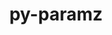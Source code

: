 ---
title: "py-paramz"
layout: cache
categories: [package, develop]
meta: {"compilers": ["none"], "num_specs": 20, "num_specs_by_stack": {"e4s": 20, "root": 20}, "oss": ["ubuntu22.04"], "platforms": ["linux"], "stacks": ["e4s", "root"], "targets": ["x86_64_v3"], "versions": ["0.9.5"]}
spec_details: [{"compiler": "none", "hash": "4j6sl5cnulugtbop3b5mptic5qmidey7", "os": "ubuntu22.04", "platform": "linux", "size": "-", "stacks": ["e4s", "root"], "target": "x86_64_v3", "variants": ["build_system=python_pip"], "versions": ["0.9.5"]}, {"compiler": "none", "hash": "4lmucnpzi7kqt46axoayapee6ioo4o5v", "os": "ubuntu22.04", "platform": "linux", "size": "-", "stacks": ["e4s", "root"], "target": "x86_64_v3", "variants": ["build_system=python_pip"], "versions": ["0.9.5"]}, {"compiler": "none", "hash": "as4vljpejgh7m2idhzcdb2f2xdbiekup", "os": "ubuntu22.04", "platform": "linux", "size": "-", "stacks": ["e4s", "root"], "target": "x86_64_v3", "variants": ["build_system=python_pip"], "versions": ["0.9.5"]}, {"compiler": "none", "hash": "bxrrmuieqeuoko4fvndpd4isrswbr4kf", "os": "ubuntu22.04", "platform": "linux", "size": "-", "stacks": ["e4s", "root"], "target": "x86_64_v3", "variants": ["build_system=python_pip"], "versions": ["0.9.5"]}, {"compiler": "none", "hash": "bzdv33awrpva2bf5tho2w5bhg6b7fhin", "os": "ubuntu22.04", "platform": "linux", "size": "-", "stacks": ["e4s", "root"], "target": "x86_64_v3", "variants": ["build_system=python_pip"], "versions": ["0.9.5"]}, {"compiler": "none", "hash": "cevcwcaenmk7vd5l27bbtgkuuvgbira7", "os": "ubuntu22.04", "platform": "linux", "size": "-", "stacks": ["e4s", "root"], "target": "x86_64_v3", "variants": ["build_system=python_pip"], "versions": ["0.9.5"]}, {"compiler": "none", "hash": "csb7pfnjzw2fxbxy4euvjbstcxwse4h5", "os": "ubuntu22.04", "platform": "linux", "size": "-", "stacks": ["e4s", "root"], "target": "x86_64_v3", "variants": ["build_system=python_pip"], "versions": ["0.9.5"]}, {"compiler": "none", "hash": "cvoyyn5ey55zcwpwtjsrx44d5f537t22", "os": "ubuntu22.04", "platform": "linux", "size": "-", "stacks": ["e4s", "root"], "target": "x86_64_v3", "variants": ["build_system=python_pip"], "versions": ["0.9.5"]}, {"compiler": "none", "hash": "hmamkzimvw5f7bk76wer5dyxjcayctsi", "os": "ubuntu22.04", "platform": "linux", "size": "-", "stacks": ["e4s", "root"], "target": "x86_64_v3", "variants": ["build_system=python_pip"], "versions": ["0.9.5"]}, {"compiler": "none", "hash": "hoj5wilzlzugu7trkoo2hcffuht35e3m", "os": "ubuntu22.04", "platform": "linux", "size": "-", "stacks": ["e4s", "root"], "target": "x86_64_v3", "variants": ["build_system=python_pip"], "versions": ["0.9.5"]}, {"compiler": "none", "hash": "ils6w6rkhucqema6uob2lbafjbwecboo", "os": "ubuntu22.04", "platform": "linux", "size": "-", "stacks": ["e4s", "root"], "target": "x86_64_v3", "variants": ["build_system=python_pip"], "versions": ["0.9.5"]}, {"compiler": "none", "hash": "kqsnmdwos4tzrulvtghm7xygoq22qme3", "os": "ubuntu22.04", "platform": "linux", "size": "-", "stacks": ["e4s", "root"], "target": "x86_64_v3", "variants": ["build_system=python_pip"], "versions": ["0.9.5"]}, {"compiler": "none", "hash": "ktuv7labswc5kllhuzexqcxolvuqjywy", "os": "ubuntu22.04", "platform": "linux", "size": "-", "stacks": ["e4s", "root"], "target": "x86_64_v3", "variants": ["build_system=python_pip"], "versions": ["0.9.5"]}, {"compiler": "none", "hash": "tafis52ia77toufxywmunzlfnosplzzg", "os": "ubuntu22.04", "platform": "linux", "size": "-", "stacks": ["e4s", "root"], "target": "x86_64_v3", "variants": ["build_system=python_pip"], "versions": ["0.9.5"]}, {"compiler": "none", "hash": "ungbb6h6bk43urqy44or5faywm3ghhqz", "os": "ubuntu22.04", "platform": "linux", "size": "-", "stacks": ["e4s", "root"], "target": "x86_64_v3", "variants": ["build_system=python_pip"], "versions": ["0.9.5"]}, {"compiler": "none", "hash": "vfc5dnd7jyvv6qyec3cqj6k54hlyhmhq", "os": "ubuntu22.04", "platform": "linux", "size": "-", "stacks": ["e4s", "root"], "target": "x86_64_v3", "variants": ["build_system=python_pip"], "versions": ["0.9.5"]}, {"compiler": "none", "hash": "vvilhbkg4pbo34aqdb72ufh3zccjtggq", "os": "ubuntu22.04", "platform": "linux", "size": "-", "stacks": ["e4s", "root"], "target": "x86_64_v3", "variants": ["build_system=python_pip"], "versions": ["0.9.5"]}, {"compiler": "none", "hash": "x5cifefamiow7ft34b3fpndhr2a53br5", "os": "ubuntu22.04", "platform": "linux", "size": "-", "stacks": ["e4s", "root"], "target": "x86_64_v3", "variants": ["build_system=python_pip"], "versions": ["0.9.5"]}, {"compiler": "none", "hash": "xz7vcsfl4dboq6gdpryxk3ldgjfelg6a", "os": "ubuntu22.04", "platform": "linux", "size": "-", "stacks": ["e4s", "root"], "target": "x86_64_v3", "variants": ["build_system=python_pip"], "versions": ["0.9.5"]}, {"compiler": "none", "hash": "y4xdjy5sdyc7b4n6eesqmg3nn33fukjk", "os": "ubuntu22.04", "platform": "linux", "size": "-", "stacks": ["e4s", "root"], "target": "x86_64_v3", "variants": ["build_system=python_pip"], "versions": ["0.9.5"]}]
---